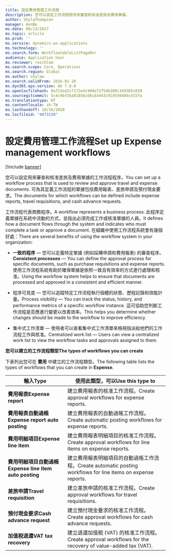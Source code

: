 ```yaml
---
title: 設定費用管理工作流程
description: 您可以設定工作流程程序來審查和核准差旅及費用單據。
author: ShylaThompson
manager: AnnBe
ms.date: 09/13/2017
ms.topic: article
ms.prod: ''
ms.service: dynamics-ax-applications
ms.technology: ''
ms.search.form: WorkflowtableListPageRnr
audience: Application User
ms.reviewer: roschlom
ms.search.scope: Core, Operations
ms.search.region: Global
ms.author: shylaw
ms.search.validFrom: 2016-02-28
ms.dyn365.ops.version: AX 7.0.0
ms.openlocfilehash: 0af23ed2cf172e4c90de72f5db389c349303c039
ms.sourcegitcommit: 5c4c9bf3ba018562d6cb3443c01d550489c415fa
ms.translationtype: HT
ms.contentlocale: zh-TW
ms.lasthandoff: 10/16/2020
ms.locfileid: "4073150"
---
```

# <a name="set-up-expense-management-workflows"></a><span data-ttu-id="86e2c-103">設定費用管理工作流程</span><span class="sxs-lookup"><span data-stu-id="86e2c-103">Set up Expense management workflows</span></span>

[!include [banner](../includes/banner.md)]

<span data-ttu-id="86e2c-104">您可以設定用來審查和核准差旅及費用單據的工作流程程序。</span><span class="sxs-lookup"><span data-stu-id="86e2c-104">You can set up a workflow process that is used to review and approve travel and expense documents.</span></span> <span data-ttu-id="86e2c-105">可為其定義工作流程的單據包括費用報表、差旅申請及預付現金要求。</span><span class="sxs-lookup"><span data-stu-id="86e2c-105">The documents for which workflows can be defined include expense reports, travel requisitions, and cash advance requests.</span></span>

<span data-ttu-id="86e2c-106">工作流程代表商務程序。</span><span class="sxs-lookup"><span data-stu-id="86e2c-106">A workflow represents a business process.</span></span> <span data-ttu-id="86e2c-107">此程序定義單據在系統中流動的方式，並指出必須完成工作或核准單據的人員。</span><span class="sxs-lookup"><span data-stu-id="86e2c-107">It defines how a document flows through the system and indicates who must complete a task or approve a document.</span></span> <span data-ttu-id="86e2c-108">在組織中使用工作流程系統會有幾個好處：</span><span class="sxs-lookup"><span data-stu-id="86e2c-108">There are several benefits of using the workflow system in your organization:</span></span>

-   <span data-ttu-id="86e2c-109">**一致的程序** — 您可以定義特定單據 (例如採購申請和費用報表) 的審查程序。</span><span class="sxs-lookup"><span data-stu-id="86e2c-109">**Consistent processes** — You can define the approval process for specific documents, such as purchase requisitions and expense reports.</span></span> <span data-ttu-id="86e2c-110">使用工作流程系統有助於確保單據是依照一致且有效率的方式進行處理和核准。</span><span class="sxs-lookup"><span data-stu-id="86e2c-110">Using the workflow system helps to ensure that documents are processed and approved in a consistent and efficient manner.</span></span>

-   <span data-ttu-id="86e2c-111">程序可見度 — 您可以追蹤特定工作流程執行個體的狀態、歷程記錄和效能計量。</span><span class="sxs-lookup"><span data-stu-id="86e2c-111">Process visibility — You can track the status, history, and performance metrics of a specific workflow instance.</span></span> <span data-ttu-id="86e2c-112">這可協助您判斷工作流程是否應進行變更以改善效率。</span><span class="sxs-lookup"><span data-stu-id="86e2c-112">This helps you determine whether changes should be made to the workflow to improve efficiency.</span></span>

-   <span data-ttu-id="86e2c-113">集中式工作清單 — 使用者可以查看集中式工作清單來檢視指派給他們的工作流程工作與核准。</span><span class="sxs-lookup"><span data-stu-id="86e2c-113">Centralized work list — Users can view a centralized work list to view the workflow tasks and approvals assigned to them.</span></span> 

<span data-ttu-id="86e2c-114">**您可以建立的工作流程類型**</span><span class="sxs-lookup"><span data-stu-id="86e2c-114">**The types of workflows you can create**</span></span>

<span data-ttu-id="86e2c-115">下表列出您可在 **費用** 中建立的工作流程類型。</span><span class="sxs-lookup"><span data-stu-id="86e2c-115">The following table lists the types of workflows that you can create in **Expense**.</span></span>


|              <span data-ttu-id="86e2c-116"><strong>輸入</strong></span><span class="sxs-lookup"><span data-stu-id="86e2c-116"><strong>Type</strong></span></span>              |                   <span data-ttu-id="86e2c-117"><strong>使用此類型，可以</strong></span><span class="sxs-lookup"><span data-stu-id="86e2c-117"><strong>Use this type to</strong></span></span>                   |
|-------------------------------------------------|-----------------------------------------------------------------------|
|         <span data-ttu-id="86e2c-118"><strong>費用報表</strong></span><span class="sxs-lookup"><span data-stu-id="86e2c-118"><strong>Expense report</strong></span></span>         |            <span data-ttu-id="86e2c-119">建立費用報表的核准工作流程。</span><span class="sxs-lookup"><span data-stu-id="86e2c-119">Create approval workflows for expense reports.</span></span>             |
|  <span data-ttu-id="86e2c-120"><strong>費用報表自動過帳</strong></span><span class="sxs-lookup"><span data-stu-id="86e2c-120"><strong>Expense report auto posting</strong></span></span>   |        <span data-ttu-id="86e2c-121">建立費用報表的自動過帳工作流程。</span><span class="sxs-lookup"><span data-stu-id="86e2c-121">Create automatic posting workflows for expense reports.</span></span>        |
|       <span data-ttu-id="86e2c-122"><strong>費用明細項目</strong></span><span class="sxs-lookup"><span data-stu-id="86e2c-122"><strong>Expense line item</strong></span></span>        |     <span data-ttu-id="86e2c-123">建立費用報表明細項目的核准工作流程。</span><span class="sxs-lookup"><span data-stu-id="86e2c-123">Create approval workflows for line items on expense reports.</span></span>      |
| <span data-ttu-id="86e2c-124"><strong>費用明細項目自動過帳</strong></span><span class="sxs-lookup"><span data-stu-id="86e2c-124"><strong>Expense line item auto posting</strong></span></span> | <span data-ttu-id="86e2c-125">建立費用報表明細項目的自動過帳工作流程。</span><span class="sxs-lookup"><span data-stu-id="86e2c-125">Create automatic posting workflows for line items on expense reports.</span></span> |
|       <span data-ttu-id="86e2c-126"><strong>差旅申請</strong></span><span class="sxs-lookup"><span data-stu-id="86e2c-126"><strong>Travel requisition</strong></span></span>       |          <span data-ttu-id="86e2c-127">建立差旅申請的核准工作流程。</span><span class="sxs-lookup"><span data-stu-id="86e2c-127">Create approval workflows for travel requisitions.</span></span>           |
|      <span data-ttu-id="86e2c-128"><strong>預付現金要求</strong></span><span class="sxs-lookup"><span data-stu-id="86e2c-128"><strong>Cash advance request</strong></span></span>      |         <span data-ttu-id="86e2c-129">建立預付現金要求的核准工作流程。</span><span class="sxs-lookup"><span data-stu-id="86e2c-129">Create approval workflows for cash advance requests.</span></span>          |
|        <span data-ttu-id="86e2c-130"><strong>加值稅退還</strong></span><span class="sxs-lookup"><span data-stu-id="86e2c-130"><strong>VAT tax recovery</strong></span></span>        | <span data-ttu-id="86e2c-131">建立退還加值稅 (VAT) 的核准工作流程。</span><span class="sxs-lookup"><span data-stu-id="86e2c-131">Create approval workflows for the recovery of value-added tax (VAT).</span></span>  |

